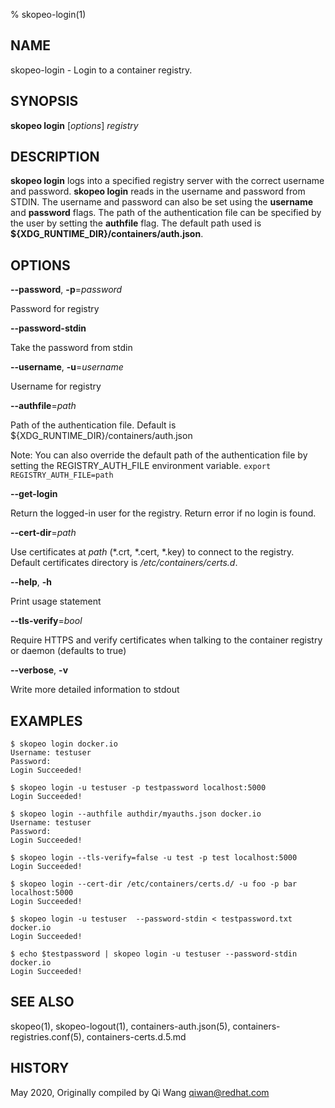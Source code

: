 % skopeo-login(1)

## NAME
skopeo\-login - Login to a container registry.

## SYNOPSIS
**skopeo login** [*options*] _registry_

## DESCRIPTION
**skopeo login** logs into a specified registry server with the correct username
and password. **skopeo login** reads in the username and password from STDIN.
The username and password can also be set using the **username** and **password** flags.
The path of the authentication file can be specified by the user by setting the **authfile**
flag. The default path used is **${XDG\_RUNTIME\_DIR}/containers/auth.json**.

## OPTIONS

**--password**, **-p**=*password*

Password for registry

**--password-stdin**

Take the password from stdin

**--username**, **-u**=*username*

Username for registry

**--authfile**=*path*

Path of the authentication file. Default is ${XDG\_RUNTIME\_DIR}/containers/auth.json

Note: You can also override the default path of the authentication file by setting the REGISTRY\_AUTH\_FILE
environment variable. `export REGISTRY_AUTH_FILE=path`

**--get-login**

Return the logged-in user for the registry. Return error if no login is found.

**--cert-dir**=*path*

Use certificates at *path* (\*.crt, \*.cert, \*.key) to connect to the registry.
Default certificates directory is _/etc/containers/certs.d_.

**--help**, **-h**

Print usage statement

**--tls-verify**=_bool_

Require HTTPS and verify certificates when talking to the container registry or daemon (defaults to true)

**--verbose**, **-v**

Write more detailed information to stdout

## EXAMPLES

```
$ skopeo login docker.io
Username: testuser
Password:
Login Succeeded!
```

```
$ skopeo login -u testuser -p testpassword localhost:5000
Login Succeeded!
```

```
$ skopeo login --authfile authdir/myauths.json docker.io
Username: testuser
Password:
Login Succeeded!
```

```
$ skopeo login --tls-verify=false -u test -p test localhost:5000
Login Succeeded!
```

```
$ skopeo login --cert-dir /etc/containers/certs.d/ -u foo -p bar localhost:5000
Login Succeeded!
```

```
$ skopeo login -u testuser  --password-stdin < testpassword.txt docker.io
Login Succeeded!
```

```
$ echo $testpassword | skopeo login -u testuser --password-stdin docker.io
Login Succeeded!
```

## SEE ALSO
skopeo(1), skopeo-logout(1), containers-auth.json(5), containers-registries.conf(5), containers-certs.d.5.md

## HISTORY
May 2020, Originally compiled by Qi Wang <qiwan@redhat.com>
